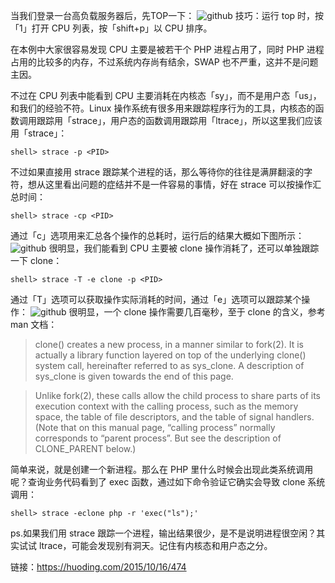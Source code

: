 当我们登录一台高负载服务器后，先TOP一下：
![github](https://huoding.com/wp-content/uploads/2015/10/top.jpg)
技巧：运行 top 时，按「1」打开 CPU 列表，按「shift+p」以 CPU 排序。

在本例中大家很容易发现 CPU 主要是被若干个 PHP 进程占用了，同时 PHP 进程占用的比较多的内存，不过系统内存尚有结余，SWAP 也不严重，这并不是问题主因。

不过在 CPU 列表中能看到 CPU 主要消耗在内核态「sy」，而不是用户态「us」，和我们的经验不符。Linux 操作系统有很多用来跟踪程序行为的工具，内核态的函数调用跟踪用「strace」，用户态的函数调用跟踪用「ltrace」，所以这里我们应该用「strace」：
```
shell> strace -p <PID>
```
不过如果直接用 strace 跟踪某个进程的话，那么等待你的往往是满屏翻滚的字符，想从这里看出问题的症结并不是一件容易的事情，好在 strace  可以按操作汇总时间：
```
shell> strace -cp <PID>
```
通过「c」选项用来汇总各个操作的总耗时，运行后的结果大概如下图所示：
![github](https://huoding.com/wp-content/uploads/2015/10/strace1.jpg)
很明显，我们能看到 CPU 主要被 clone 操作消耗了，还可以单独跟踪一下 clone：
```
shell> strace -T -e clone -p <PID>
```
通过「T」选项可以获取操作实际消耗的时间，通过「e」选项可以跟踪某个操作：
![github](https://huoding.com/wp-content/uploads/2015/10/strace2.jpg)
很明显，一个 clone 操作需要几百毫秒，至于 clone 的含义，参考 man 文档：

> clone() creates a new process, in a manner similar to fork(2). It is actually a library function layered on top of the underlying clone() system call, hereinafter referred to as sys_clone. A description of sys_clone is given towards the end of this page.

> Unlike fork(2), these calls allow the child process to share parts of its execution context with the calling process, such as the memory space, the table of file descriptors, and the table of signal handlers. (Note that on this manual page, “calling process” normally corresponds to “parent process”. But see the description of CLONE_PARENT below.)

简单来说，就是创建一个新进程。那么在 PHP 里什么时候会出现此类系统调用呢？查询业务代码看到了 exec 函数，通过如下命令验证它确实会导致 clone 系统调用：
```
shell> strace -eclone php -r 'exec("ls");'
```
ps.如果我们用 strace 跟踪一个进程，输出结果很少，是不是说明进程很空闲？其实试试 ltrace，可能会发现别有洞天。记住有内核态和用户态之分。

链接：https://huoding.com/2015/10/16/474
